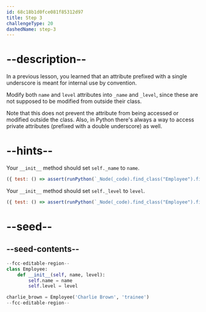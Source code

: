 ```yaml
---
id: 68c18b1d0fce081f85312d97
title: Step 3
challengeType: 20
dashedName: step-3
---
```


# --description--

In a previous lesson, you learned that an attribute prefixed with a single underscore is meant for internal use by convention.

Modify both `name` and `level` attributes into `_name` and `_level`, since these are not supposed to be modified from outside their class.

Note that this does not prevent the attribute from being accessed or modified outside the class. Also, in Python there's always a way to access private attributes (prefixed with a double underscore) as well.

# --hints--

Your `__init__` method should set `self._name` to `name`.

```js
({ test: () => assert(runPython(`_Node(_code).find_class("Employee").find_function("__init__").has_stmt("self._name = name")`)) })
```

Your `__init__` method should set `self._level` to `level`.

```js
({ test: () => assert(runPython(`_Node(_code).find_class("Employee").find_function("__init__").has_stmt("self._level = level")`)) })
```

# --seed--

## --seed-contents--

```py
--fcc-editable-region--
class Employee:
    def __init__(self, name, level):
        self.name = name
        self.level = level

charlie_brown = Employee('Charlie Brown', 'trainee')
--fcc-editable-region--
```
